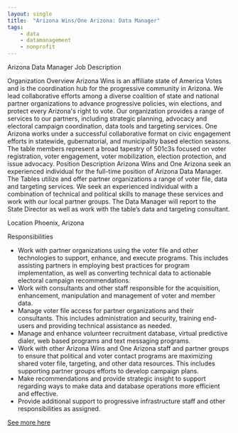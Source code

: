 ```yaml
---
layout: single
title:  "Arizona Wins/One Arizona: Data Manager"
tags: 
    - data
    - datamanagement
    - nonprofit
---
```


Arizona Data Manager Job Description

Organization Overview
Arizona Wins is an affiliate state of America Votes and is the coordination hub for the
progressive community in Arizona. We lead collaborative efforts among a diverse coalition of
state and national partner organizations to advance progressive policies, win elections, and
protect every Arizona's right to vote. Our organization provides a range of services to our
partners, including strategic planning, advocacy and electoral campaign coordination, data tools
and targeting services.
One Arizona works under a successful collaborative format on civic engagement efforts in
statewide, gubernatorial, and municipality based election seasons. The table members
represent a broad tapestry of 501c3s focused on voter registration, voter engagement, voter
mobilization, election protection, and issue advocacy.
Position Description
Arizona Wins and One Arizona seek an experienced individual for the full-time position of
Arizona Data Manager. The Tables utilize and offer partner organizations a range of voter file,
data and targeting services. We seek an experienced individual with a combination of technical
and political skills to manage these services and work with our local partner groups. The Data
Manager will report to the State Director as well as work with the table’s data and targeting
consultant.

Location
Phoenix, Arizona

Responsibilities
* Work with partner organizations using the voter file and other technologies to support, enhance, and execute programs. This includes assisting partners in employing best
practices for program implementation, as well as converting technical data to actionable electoral campaign recommendations.
* Work with consultants and other staff responsible for the acquisition, enhancement, manipulation and management of voter and member data.
* Manage voter file access for partner organizations and their consultants. This includes administration and security, training end-users and providing technical assistance as needed.
* Manage and enhance volunteer recruitment database, virtual predictive dialer, web based programs and text messaging programs.
* Work with other Arizona Wins and One Arizona staff and partner groups to ensure that political and voter contact programs are maximizing shared voter file, targeting, and other data resources. This includes supporting partner groups efforts to develop campaign plans.
* Make recommendations and provide strategic insight to support regarding ways to make data and database operations more efficient and effective.
* Provide additional support to progressive infrastructure staff and other responsibilities as assigned.

[See more here](https://drive.google.com/file/d/0B4Y2tRAq81_xNEptam9NNkxXd2EwM0ZrbEtzMmJYZ0dPcFl3/view?usp=sharing)
